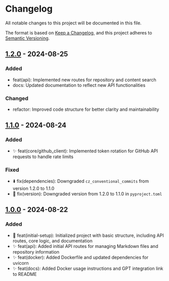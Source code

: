 # Changelog

All notable changes to this project will be documented in this file.

The format is based on [Keep a Changelog](https://keepachangelog.com/en/1.0.0/),
and this project adheres to [Semantic Versioning](https://semver.org/spec/v2.0.0.html).

## [1.2.0] - 2024-08-25

### Added

- feat(api): Implemented new routes for repository and content search
- docs: Updated documentation to reflect new API functionalities

### Changed

- refactor: Improved code structure for better clarity and maintainability

## [1.1.0] - 2024-08-24

### Added

- ✨ feat(core/github_client): Implemented token rotation for GitHub API requests to handle rate limits

### Fixed

- ⬇️ fix(dependencies): Downgraded `cz_conventional_commits` from version 1.2.0 to 1.1.0
- 🔖 fix(version): Downgraded version from 1.2.0 to 1.1.0 in `pyproject.toml`

## [1.0.0] - 2024-08-22

### Added

- 🎉 feat(initial-setup): Initialized project with basic structure, including API routes, core logic, and documentation
- ✨ feat(api): Added initial API routes for managing Markdown files and repository information
- ✨ feat(docker): Added Dockerfile and updated dependencies for uvicorn
- ✨ feat(docs): Added Docker usage instructions and GPT integration link to README

[1.2.0]: https://github.com/caiolombello/doclearn/compare/v1.1.0...v1.2.0
[1.1.0]: https://github.com/caiolombello/doclearn/compare/v1.0.0...v1.1.0
[1.0.0]: https://github.com/caiolombello/doclearn/releases/tag/v1.0.0